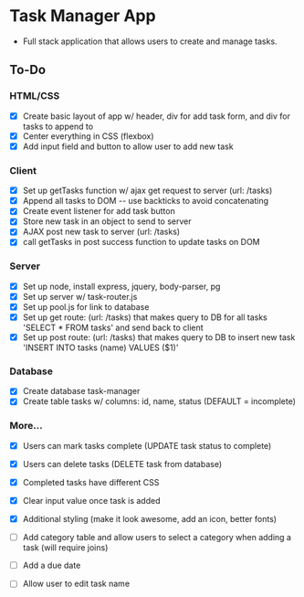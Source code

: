 # Task Manager App
- Full stack application that allows users to create and manage tasks.

## To-Do

### HTML/CSS
- [x] Create basic layout of app w/ header, div for add task form, and div for tasks to append to
- [x] Center everything in CSS (flexbox)
- [x] Add input field and button to allow user to add new task

### Client
- [x] Set up getTasks function w/ ajax get request to server (url: /tasks)
- [x] Append all tasks to DOM -- use backticks to avoid concatenating
- [x] Create event listener for add task button
- [x] Store new task in an object to send to server
- [x] AJAX post new task to server (url: /tasks)
- [x] call getTasks in post success function to update tasks on DOM

### Server
- [x] Set up node, install express, jquery, body-parser, pg
- [x] Set up server w/ task-router.js
- [x] Set up pool.js for link to database
- [x] Set up get route: (url: /tasks) that makes query to DB for all tasks 'SELECT * FROM tasks' and send back to client
- [x] Set up post route: (url: /tasks) that makes query to DB to insert new task 'INSERT INTO tasks (name) VALUES ($1)'

### Database
- [x] Create database task-manager
- [x] Create table tasks w/ columns: id, name, status (DEFAULT = incomplete)

### More...
- [x] Users can mark tasks complete (UPDATE task status to complete)
- [x] Users can delete tasks (DELETE task from database)
- [x] Completed tasks have different CSS
- [x] Clear input value once task is added
- [x] Additional styling (make it look awesome, add an icon, better fonts)
- [ ] Add category table and allow users to select a category when adding a task (will require joins)
- [ ] Add a due date
- [ ] Allow user to edit task name

